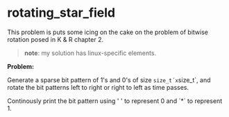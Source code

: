 # rotating_star_field

This problem is puts some icing on the cake on the problem of bitwise rotation posed in K & R chapter 2.

> **note**: my solution has linux-specific elements.

**Problem:**

Generate a sparse bit pattern of 1's and 0's of size `size_t´x`size_t`, and rotate the bit patterns left to right or
right to left as time passes.

Continously print the bit pattern using ' ' to represent 0 and ´*´ to represent 1.
